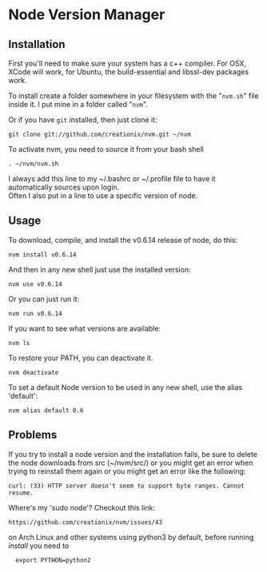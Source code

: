 # Node Version Manager

## Installation

First you'll need to make sure your system has a c++ compiler.  For OSX, XCode will work, for Ubuntu, the build-essential and libssl-dev packages work.

To install create a folder somewhere in your filesystem with the "`nvm.sh`" file inside it.  I put mine in a folder called "`nvm`".

Or if you have `git` installed, then just clone it:

    git clone git://github.com/creationix/nvm.git ~/nvm

To activate nvm, you need to source it from your bash shell

    . ~/nvm/nvm.sh

I always add this line to my ~/.bashrc or ~/.profile file to have it automatically sources upon login.   
Often I also put in a line to use a specific version of node.
    
## Usage

To download, compile, and install the v0.6.14 release of node, do this:

    nvm install v0.6.14


And then in any new shell just use the installed version:

    nvm use v0.6.14

Or you can just run it:

    nvm run v0.6.14

If you want to see what versions are available:

    nvm ls

To restore your PATH, you can deactivate it.

    nvm deactivate

To set a default Node version to be used in any new shell, use the alias 'default':

    nvm alias default 0.6

## Problems

If you try to install a node version and the installation fails, be sure to delete the node downloads from src (~/nvm/src/) or you might get an error when trying to reinstall them again or you might get an error like the following:
    
    curl: (33) HTTP server doesn't seem to support byte ranges. Cannot resume.

Where's my 'sudo node'? Checkout this link:
    
    https://github.com/creationix/nvm/issues/43

on Arch Linux and other systems using python3 by default, before running *install* you need to

      export PYTHON=python2

